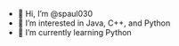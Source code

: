 - 👋 Hi, I’m @spaul030
- 👀 I’m interested in Java, C++, and Python
- 🌱 I’m currently learning Python

<!---
Srpboyz/Srpboyz is a ✨ special ✨ repository because its `README.md` (this file) appears on your GitHub profile.
You can click the Preview link to take a look at your changes.
--->
